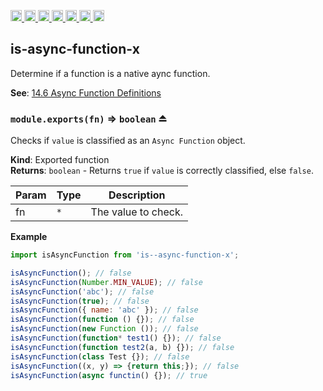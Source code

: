 <a
  href="https://travis-ci.org/Xotic750/is-async-function-x"
  title="Travis status">
<img
  src="https://travis-ci.org/Xotic750/is-async-function-x.svg?branch=master"
  alt="Travis status" height="18">
</a>
<a
  href="https://david-dm.org/Xotic750/is-async-function-x"
  title="Dependency status">
<img src="https://david-dm.org/Xotic750/is-async-function-x/status.svg"
  alt="Dependency status" height="18"/>
</a>
<a
  href="https://david-dm.org/Xotic750/is-async-function-x?type=dev"
  title="devDependency status">
<img src="https://david-dm.org/Xotic750/is-async-function-x/dev-status.svg"
  alt="devDependency status" height="18"/>
</a>
<a
  href="https://badge.fury.io/js/is-async-function-x"
  title="npm version">
<img src="https://badge.fury.io/js/is-async-function-x.svg"
  alt="npm version" height="18">
</a>
<a
  href="https://www.jsdelivr.com/package/npm/is-async-function-x"
  title="jsDelivr hits">
<img src="https://data.jsdelivr.com/v1/package/npm/is-async-function-x/badge?style=rounded"
  alt="jsDelivr hits" height="18">
</a>
<a
  href="https://bettercodehub.com/results/Xotic750/is-async-function-x"
  title="bettercodehub score">
<img src="https://bettercodehub.com/edge/badge/Xotic750/is-async-function-x?branch=master"
  alt="bettercodehub score" height="18">
</a>
<a
  href="https://coveralls.io/github/Xotic750/is-async-function-x?branch=master"
  title="Coverage Status">
<img src="https://coveralls.io/repos/github/Xotic750/is-async-function-x/badge.svg?branch=master"
  alt="Coverage Status" height="18">
</a>

<a name="module_is-async-function-x"></a>

## is-async-function-x

Determine if a function is a native aync function.

**See**: [14.6 Async Function Definitions](https://tc39.github.io/ecma262/#sec-async-function-definitions)  

<a name="exp_module_is-async-function-x--module.exports"></a>

### `module.exports(fn)` ⇒ <code>boolean</code> ⏏

Checks if `value` is classified as an `Async Function` object.

**Kind**: Exported function  
**Returns**: <code>boolean</code> - Returns `true` if `value` is correctly classified,
else `false`.

| Param | Type            | Description         |
| ----- | --------------- | ------------------- |
| fn    | <code>\*</code> | The value to check. |

**Example**

```js
import isAsyncFunction from 'is--async-function-x';

isAsyncFunction(); // false
isAsyncFunction(Number.MIN_VALUE); // false
isAsyncFunction('abc'); // false
isAsyncFunction(true); // false
isAsyncFunction({ name: 'abc' }); // false
isAsyncFunction(function () {}); // false
isAsyncFunction(new Function ()); // false
isAsyncFunction(function* test1() {}); // false
isAsyncFunction(function test2(a, b) {}); // false
isAsyncFunction(class Test {}); // false
isAsyncFunction((x, y) => {return this;}); // false
isAsyncFunction(async functin() {}); // true
```
